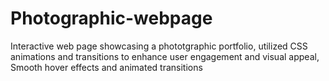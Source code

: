 # Photographic-webpage
Interactive web page showcasing a phototgraphic portfolio,
utilized CSS animations and transitions to enhance user engagement and visual appeal,
Smooth hover effects and animated transitions
